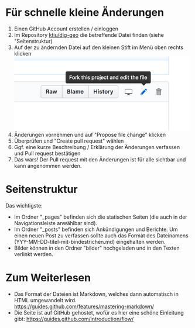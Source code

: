 # Für schnelle kleine Änderungen

1. Einen GitHub Account erstellen / einloggen
1. Im Repository [ktiu/dig-geo](http://github.com/ktiu/dig-geo) die betreffende Datei finden (siehe "Seitenstruktur)
2. Auf der zu ändernden Datei auf den kleinen Stift im Menü oben rechts klicken
![Fork this project and edit the file](bilder/tutorial/fork_and_edit.png)
3. Änderungen vornehmen und auf "Propose file change" klicken
4. Überprüfen und "Create pull request" wählen
5. Ggf. eine kurze Beschreibung / Erklärung der Änderungen verfassen und Pull request bestätigen
6. Das wars! Der Pull request mit den Änderungen ist für alle sichtbar und kann angenommen werden.

# Seitenstruktur

Das wichtigste:
- Im Ordner "_pages" befinden sich die statischen Seiten (die auch in der Navigationsleiste anwählbar sind).
- Im Ordner "_posts" befinden sich Ankündigungen und Berichte. Um einen neuen Post zu verfassen sollte auch das Format des Dateinamens (YYY-MM-DD-titel-mit-bindestrichen.md) eingehalten werden.
- Bilder können in den Ordner "bilder" hochgeladen und in den Texten verlinkt werden.

# Zum Weiterlesen

- Das Format der Dateien ist Markdown, welches dann automatisch in HTML umgewandelt wird. https://guides.github.com/features/mastering-markdown/
- Die Seite ist auf GitHub gehostet, wofür es hier eine schöne Einleitung gibt: https://guides.github.com/introduction/flow/
